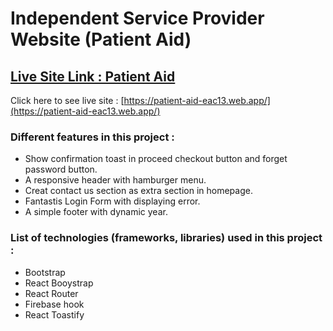# Independent Service Provider Website (Patient Aid)

## [Live Site Link : Patient Aid](https://patient-aid-eac13.web.app/)

Click here to see live site : [https://patient-aid-eac13.web.app/](https://patient-aid-eac13.web.app/)

### Different features in this project :
* Show confirmation toast in proceed checkout button and forget password button.
* A responsive header with hamburger menu.
* Creat contact us section as extra section in homepage.
* Fantastis Login Form with displaying error.
* A simple footer with dynamic year.

### List of technologies (frameworks, libraries) used in this project :
* Bootstrap
* React Booystrap
* React Router
* Firebase hook
* React Toastify


